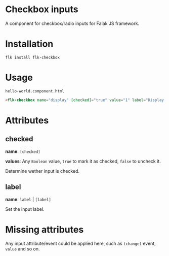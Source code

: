 # Checkbox inputs

A component for checkbox/radio inputs for Falak JS framework. 

# Installation
`flk install flk-checkbox`

# Usage

`hello-world.component.html`

```html
<flk-checkbox name="display" [checked]="true" value="1" label="Display post"></flk-checkbox>
```

# Attributes

## checked

**name**: `[checked]`

**values**: Any `Boolean` value, `true` to mark it as checked, `false` to uncheck it.

Determine wether input is checked.


## label

**name**: `label` | `[label]`

Set the input label.


# Missing attributes

Any input attribute/event could be applied here, such as `(change)` event, `value` and so on. 